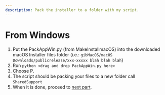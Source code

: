 ```yaml
---
description: Pack the installer to a folder with my script.
---
```


# From Windows

1. Put the PackAppWin.py \(from MakeInstallmacOS\) into the downloaded macOS Installer files folder \(i.e.: `gibMacOS/macOS Downloads/publicrelease/xxx-xxxxx blah blah blah`\)
2. Run `python <drag and drop PackAppWin.py here>`
3. Choose P.
4. The script should be packing your files to a new folder call `SharedSupport`
5. When it is done, proceed to [next part](../offline-part-3/windows.md).

